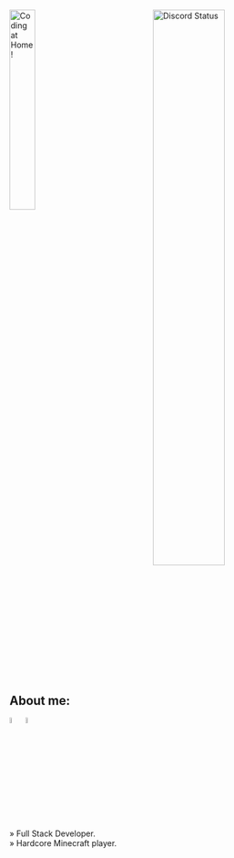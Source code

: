 <h1 align="center"></h1>
<a href="https://immersiv-dev/">
<img width="30%" align="center" alt="Coding at Home!" src="https://camo.githubusercontent.com/870d765b5c096038f097185a0ffa08df4011c0491b8039f3a7d5eeebf4d82c7e/68747470733a2f2f6d656469612e67697068792e636f6d2f6d656469612f57556c706c634d704f43456d5447427442572f67697068792e676966">
</a>
<a href="https://discord.com/users/384787216863330305" target="_blank">
	<img width="50%" align="right" alt="Discord Status" src="https://lanyard.cnrad.dev/api/384787216863330305?bg=1f1f1f&borderRadius=10px">
</a>

## About me: 
<a>
<img width="5%" align="left" alt="Français et fier de l'être." src="https://raw.githubusercontent.com/stevenrskelton/flag-icon/master/png/75/country-4x3/fr.png">
<img width="5%" align="center" alt="N'oublie pas d'où il vient." src="https://raw.githubusercontent.com/stevenrskelton/flag-icon/master/png/75/country-4x3/be.png">
</a><br>
» Full Stack Developer.<br>
» Hardcore Minecraft player.
